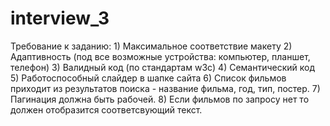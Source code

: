 # interview_3
Требование к заданию: 1) Максимальное соответствие макету 2) Адаптивность (под все возможные устройства: компьютер, планшет, телефон) 3) Валидный код (по стандартам w3c) 4) Семантический код 5) Работоспособный слайдер в шапке сайта 6) Список фильмов приходит из результатов поиска - название фильма, год, тип, постер. 7) Пагинация должна быть рабочей. 8) Если фильмов по запросу нет то должен отобразится соответсвующий текст.

